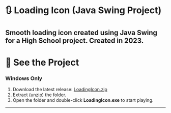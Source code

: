 
# 🔃 Loading Icon (Java Swing Project)

Smooth loading icon created using Java Swing for a High School project. Created in 2023.
---

# 🙉 See the Project

### Windows Only
1. Download the latest release: [LoadingIcon.zip](https://github.com/samdeitz/loadingicon/LoadingIcon.zip)
2. Extract (unzip) the folder.
3. Open the folder and double-click **LoadingIcon.exe** to start playing.
---
